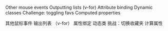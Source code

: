 Other mouse events
Outputting lists (v-for)
Attribute binding 
Dynamic classes
Challenge: toggling favs
Computed properties

其他鼠标事件
输出列表 （v-for）
属性绑定
动态类
挑战：切换收藏夹
计算属性